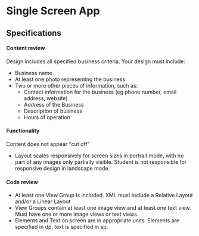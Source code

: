 # Single Screen App

## Specifications

#### Content review
Design includes all specified business criteria. 
Your design must include:
 * Business name
 * At least one photo representing the business
 * Two or more other pieces of information, such as:
    * Contact information for the business (eg phone number, email address, website)
    * Address of the Business
    * Description of business
    * Hours of operation


#### Functionality
Content does not appear "cut off"
* Layout scales responsively for screen sizes in portrait mode, with no part of any images only partially visible. Student is not responsible for responsive design in landscape mode.


#### Code review
* At least one View Group is included. XML must include a Relative Layout and/or a Linear Layout
* View Groups contain at least one image view and at least one text view. Must have one or more image views or text views.
* Elements and Text on screen are in appropriate units. Elements are specified in dp, text is specified in sp.
